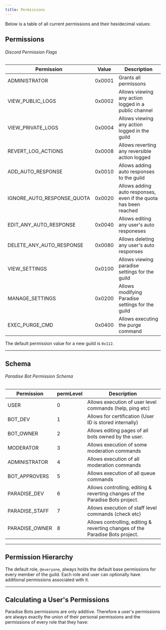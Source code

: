 ```yaml
---
title: Permissions
---
```


Below is a table of all current permissions and their hexidecimal values:

## Permissions

###### Discord Permission Flags

| Permission                 | Value                  | Description                                                 |
| -------------------------- | ---------------------- | ----------------------------------------------------------- |
| ADMINISTRATOR              | 0x0001                 | Grants all permissons |
| VIEW_PUBLIC_LOGS           | 0x0002                 | Allows viewing any action logged in a public channel |
| VIEW_PRIVATE_LOGS          | 0x0004                 | Allows viewing any action logged in the guild |
| REVERT_LOG_ACTIONS         | 0x0008                 | Allows reverting any reversible action logged |
| ADD_AUTO_RESPONSE          | 0x0010                 | Allows adding auto responses to the guild |
| IGNORE_AUTO_RESPONSE_QUOTA | 0x0020                 | Allows adding auto responses, even if the quota has been reached  |
| EDIT_ANY_AUTO_RESPONSE     | 0x0040                 | Allows editing any user's auto responeses |
| DELETE_ANY_AUTO_RESPONSE   | 0x0080                 | Allows deleting any user's auto responses |
| VIEW_SETTINGS              | 0x0100                 | Allows viewing paradise settings for the guild |
| MANAGE_SETTINGS            | 0x0200                 | Allows modifying Paradise settings for the guild |
| EXEC_PURGE_CMD             | 0x0400                 | Allows executing the purge command |

<Alert type="info">

The default permission value for a new guild is `0x112`.

</Alert>

---

## Schema

###### Paradise Bot Permission Schema

| Permission                 | permLevel              | Description                                                 |
| -------------------------- | ---------------------- | ----------------------------------------------------------- |
| USER                       | 0                      | Allows execution of user level commands (help, ping etc) |
| BOT_DEV                    | 1                      | Allows for certification (User ID is stored internally) |
| BOT_OWNER                  | 2                      | Allows editing pages of all bots owned by the user. |
| MODERATOR                  | 3                      | Allows execution of some moderation commands |
| ADMINISTRATOR              | 4                      | Allows execution of all moderation commands |
| BOT_APPROVERS              | 5                      | Allows execution of all queue commands |
| PARADISE_DEV               | 6                      | Allows controlling, editing & reverting changes of the Paradise Bots project. |
| PARADISE_STAFF             | 7                      | Allows execution of staff level commands (check etc) |
| PARADISE_OWNER             | 8                      | Allows controlling, editing & reverting changes of the Paradise Bots project. |

---

## Permission Hierarchy

The default role, `@everyone`, always holds the default base permissions for every member of the guild. Each role and user can optionally have additional permissions associated with it.

---

## Calculating a User's Permissions

Paradise Bots permissions are only additive. Therefore a user's permissions are always exactly the union of their personal permissions and the permissions of every role that they have:
